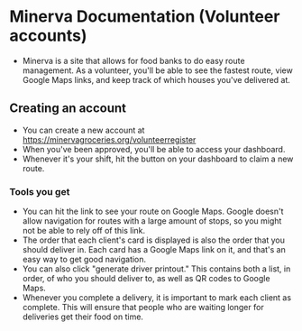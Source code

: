 # Minerva Documentation (Volunteer accounts)
- Minerva is a site that allows for food banks to do easy route management. As a volunteer, you'll be able to see the fastest route, view Google Maps links, and keep track of which houses you've delivered at.

## Creating an account
- You can create a new account at https://minervagroceries.org/volunteerregister 
- When you've been approved, you'll be able to access your dashboard.
- Whenever it's your shift, hit the button on your dashboard to claim a new route. 

### Tools you get
- You can hit the link to see your route on Google Maps. Google doesn't allow navigation for routes with a large amount of stops, so you might not be able to rely off of this link.
- The order that each client's card is displayed is also the order that you should deliver in. Each card has a Google Maps link on it, and that's an easy way to get good navigation.
- You can also click "generate driver printout." This contains both a list, in order, of who you should deliver to, as well as QR codes to Google Maps.
- Whenever you complete a delivery, it is important to mark each client as complete. This will ensure that people who are waiting longer for deliveries get their food on time.